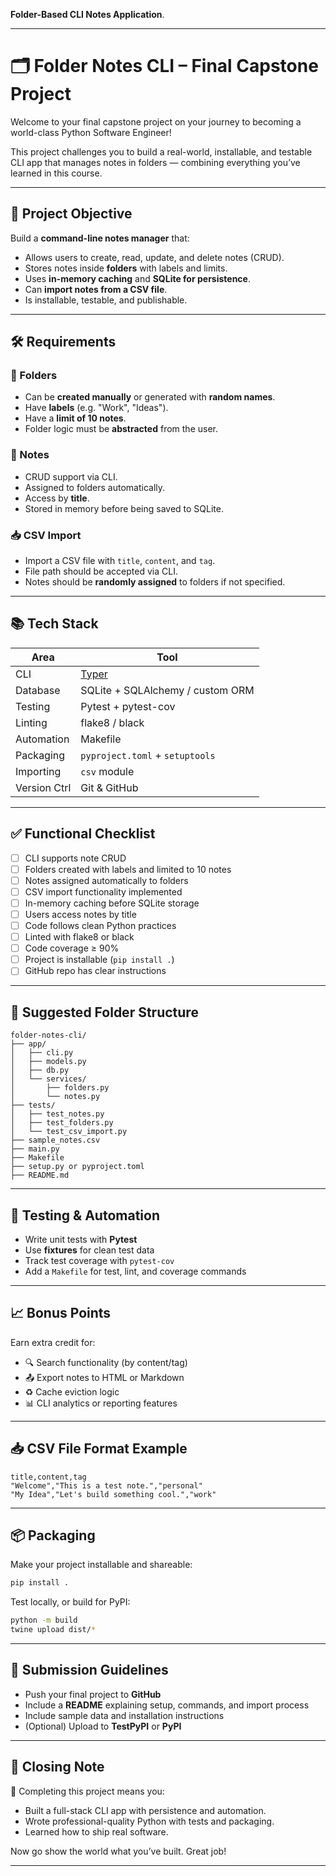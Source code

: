 **Folder-Based CLI Notes Application**. 


---

# 🗂️ Folder Notes CLI – Final Capstone Project

Welcome to your final capstone project on your journey to becoming a world-class Python Software Engineer!

This project challenges you to build a real-world, installable, and testable CLI app that manages notes in folders — combining everything you’ve learned in this course.

---

## 🎯 Project Objective

Build a **command-line notes manager** that:

- Allows users to create, read, update, and delete notes (CRUD).
- Stores notes inside **folders** with labels and limits.
- Uses **in-memory caching** and **SQLite for persistence**.
- Can **import notes from a CSV file**.
- Is installable, testable, and publishable.

---

## 🛠️ Requirements

### 📂 Folders
- Can be **created manually** or generated with **random names**.
- Have **labels** (e.g. "Work", "Ideas").
- Have a **limit of 10 notes**.
- Folder logic must be **abstracted** from the user.

### 📝 Notes
- CRUD support via CLI.
- Assigned to folders automatically.
- Access by **title**.
- Stored in memory before being saved to SQLite.

### 📥 CSV Import
- Import a CSV file with `title`, `content`, and `tag`.
- File path should be accepted via CLI.
- Notes should be **randomly assigned** to folders if not specified.

---

## 📚 Tech Stack

| Area         | Tool |
|--------------|------|
| CLI          | [Typer](https://typer.tiangolo.com) |
| Database     | SQLite + SQLAlchemy / custom ORM |
| Testing      | Pytest + pytest-cov |
| Linting      | flake8 / black |
| Automation   | Makefile |
| Packaging    | `pyproject.toml` + `setuptools` |
| Importing    | `csv` module |
| Version Ctrl | Git & GitHub |

---

## ✅ Functional Checklist

- [ ] CLI supports note CRUD
- [ ] Folders created with labels and limited to 10 notes
- [ ] Notes assigned automatically to folders
- [ ] CSV import functionality implemented
- [ ] In-memory caching before SQLite storage
- [ ] Users access notes by title
- [ ] Code follows clean Python practices
- [ ] Linted with flake8 or black
- [ ] Code coverage ≥ 90%
- [ ] Project is installable (`pip install .`)
- [ ] GitHub repo has clear instructions

---

## 📁 Suggested Folder Structure

```
folder-notes-cli/
├── app/
│   ├── cli.py
│   ├── models.py
│   ├── db.py
│   └── services/
│       ├── folders.py
│       └── notes.py
├── tests/
│   ├── test_notes.py
│   ├── test_folders.py
│   └── test_csv_import.py
├── sample_notes.csv
├── main.py
├── Makefile
├── setup.py or pyproject.toml
├── README.md
```

---

## 🧪 Testing & Automation

- Write unit tests with **Pytest**
- Use **fixtures** for clean test data
- Track test coverage with `pytest-cov`
- Add a `Makefile` for test, lint, and coverage commands

---

## 📈 Bonus Points

Earn extra credit for:
- 🔍 Search functionality (by content/tag)
- 📤 Export notes to HTML or Markdown
- ♻️ Cache eviction logic
- 📊 CLI analytics or reporting features

---

## 📥 CSV File Format Example

```csv
title,content,tag
"Welcome","This is a test note.","personal"
"My Idea","Let's build something cool.","work"
```

---

## 📦 Packaging

Make your project installable and shareable:

```bash
pip install .
```

Test locally, or build for PyPI:

```bash
python -m build
twine upload dist/*
```

---

## 📜 Submission Guidelines

- Push your final project to **GitHub**
- Include a **README** explaining setup, commands, and import process
- Include sample data and installation instructions
- (Optional) Upload to **TestPyPI** or **PyPI**

---

## 🏁 Closing Note

🎉 Completing this project means you:
- Built a full-stack CLI app with persistence and automation.
- Wrote professional-quality Python with tests and packaging.
- Learned how to ship real software.

Now go show the world what you’ve built. Great job!

---
